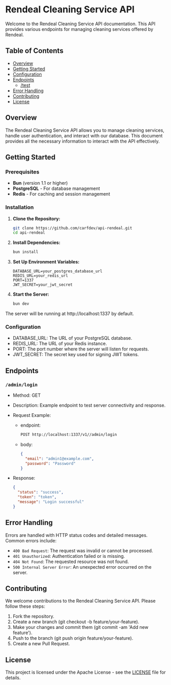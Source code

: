 # Rendeal Cleaning Service API

Welcome to the Rendeal Cleaning Service API documentation. This API provides various endpoints for managing cleaning services offered by Rendeal.

## Table of Contents

- [Overview](#overview)
- [Getting Started](#getting-started)
- [Configuration](#configuration)
- [Endpoints](#endpoints)
  - [/test](#test)
- [Error Handling](#error-handling)
- [Contributing](#contributing)
- [License](#license)

## Overview

The Rendeal Cleaning Service API allows you to manage cleaning services, handle user authentication, and interact with our database. This document provides all the necessary information to interact with the API effectively.

## Getting Started

### Prerequisites

- **Bun** (version 1.1 or higher)
- **PostgreSQL** - For database management
- **Redis** - For caching and session management

### Installation

1. **Clone the Repository:**

   ```bash
   git clone https://github.com/carfdev/api-rendeal.git
   cd api-rendeal
   ```

2. **Install Dependencies:**

   ```bash
   bun install
   ```

3. **Set Up Environment Variables:**

   ```plaintext
   DATABASE_URL=your_postgres_database_url
   REDIS_URL=your_redis_url
   PORT=1337
   JWT_SECRET=your_jwt_secret
   ```

4. **Start the Server:**

   ```bash
   bun dev
   ```

The server will be running at http://localhost:1337 by default.

### Configuration

- DATABASE_URL: The URL of your PostgreSQL database.
- REDIS_URL: The URL of your Redis instance.
- PORT: The port number where the server will listen for requests.
- JWT_SECRET: The secret key used for signing JWT tokens.

## Endpoints

### `/admin/login`

- Method: GET
- Description: Example endpoint to test server connectivity and response.
- Request Example:

  - endpoint:

    ```bash
    POST http://localhost:1337/v1//admin/login
    ```

  - body:

    ```json
    {
      "email": "admin1@example.com",
      "password": "Password"
    }
    ```

- Response:

  ```json
  {
    "status": "success",
    "token": "token",
    "message": "Login successful"
  }
  ```

## Error Handling

Errors are handled with HTTP status codes and detailed messages. Common errors include:

- `400 Bad Request`: The request was invalid or cannot be processed.
- `401 Unauthorized`: Authentication failed or is missing.
- `404 Not Found`: The requested resource was not found.
- `500 Internal Server Error`: An unexpected error occurred on the server.

## Contributing

We welcome contributions to the Rendeal Cleaning Service API. Please follow these steps:

1. Fork the repository.
2. Create a new branch (git checkout -b feature/your-feature).
3. Make your changes and commit them (git commit -am 'Add new feature').
4. Push to the branch (git push origin feature/your-feature).
5. Create a new Pull Request.

## License

This project is licensed under the Apache License - see the [LICENSE](./LICENSE) file for details.
